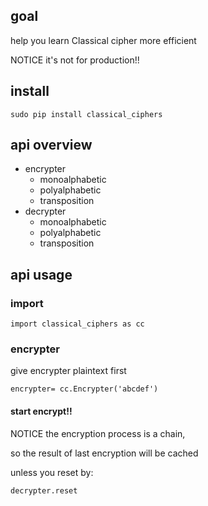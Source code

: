 ## goal
help you learn Classical cipher more efficient

NOTICE it's not for production!!

## install
```
sudo pip install classical_ciphers
```

## api overview
*	encrypter
	*	monoalphabetic
	*	polyalphabetic
	*	transposition
*	decrypter
	*	monoalphabetic
	*	polyalphabetic
	*	transposition

## api usage
### import
```
import classical_ciphers as cc
```
###	encrypter
give encrypter plaintext first
```
encrypter= cc.Encrypter('abcdef')
```
####	start encrypt!!
NOTICE the encryption process is a chain, 

so the result of last encryption will be cached

unless you reset by:
```
decrypter.reset
```
